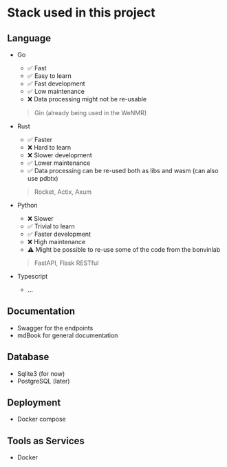 
# Stack used in this project

## Language

- Go
  - ✅ Fast
  - ✅ Easy to learn
  - ✅ Fast development
  - ✅ Low maintenance
  - ❌ Data processing might not be re-usable
  > Gin (already being used in the WeNMR)

- Rust
  - ✅ Faster
  - ❌ Hard to learn
  - ❌ Slower development
  - ✅ Lower maintenance
  - ✅ Data processing can be re-used both as libs and wasm (can also use pdbtx)
  > Rocket, Actix, Axum

- Python
  - ❌ Slower
  - ✅ Trivial to learn
  - ✅ Faster development
  - ❌ High maintenance
  - ⚠️ Might be possible to re-use some of the code from the bonvinlab
  > FastAPI, Flask RESTful

- Typescript
  - ...

## Documentation

- Swagger for the endpoints
- mdBook for general documentation

## Database

- Sqlite3 (for now)
- PostgreSQL (later)

## Deployment

- Docker compose

## Tools as Services

- Docker
